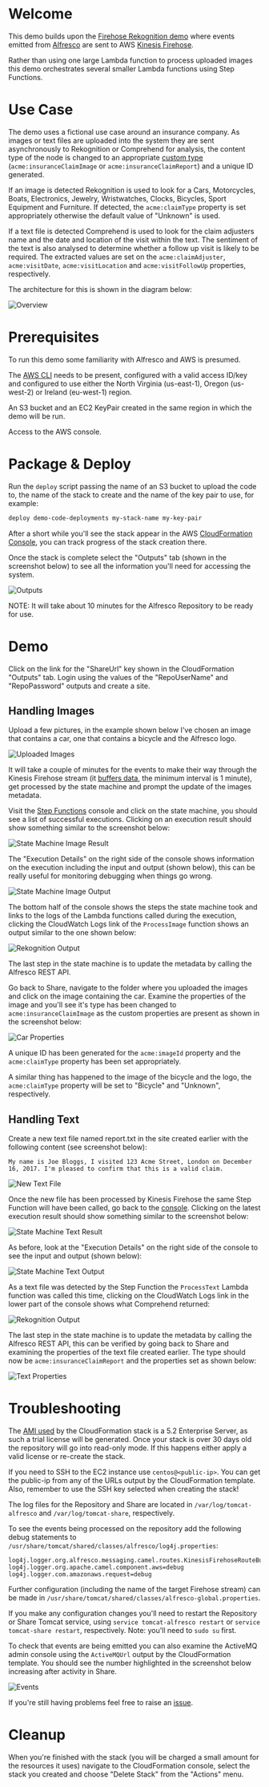 # Welcome

This demo builds upon the [Firehose Rekognition demo](https://github.com/gavincornwell/firehose-rekognition-demo) where events emitted from [Alfresco](https://www.alfresco.com) are sent to AWS [Kinesis Firehose](https://aws.amazon.com/kinesis/firehose).

Rather than using one large Lambda function to process uploaded images this demo orchestrates several smaller Lambda functions using Step Functions.

# Use Case

The demo uses a fictional use case around an insurance company. As images or text files are uploaded into the system they are sent asynchronously to Rekognition or Comprehend for analysis, the content type of the node is changed to an appropriate [custom type](https://github.com/gavincornwell/firehose-extension/blob/master/firehose-extension-platform-jar/src/main/resources/alfresco/module/firehose-extension-platform-jar/model/content-model.xml) (```acme:insuranceClaimImage``` or ```acme:insuranceClaimReport```) and a unique ID generated.

If an image is detected Rekognition is used to look for a Cars, Motorcycles, Boats, Electronics, Jewelry, Wristwatches, Clocks, Bicycles, Sport Equipment and Furniture. If detected, the ```acme:claimType``` property is set appropriately otherwise the default value of "Unknown" is used.

If a text file is detected Comprehend is used to look for the claim adjusters name and the date and location of the visit within the text. The sentiment of the text is also analysed to determine whether a follow up visit is likely to be required. The extracted values are set on the ```acme:claimAdjuster```, ```acme:visitDate```, ```acme:visitLocation``` and ```acme:visitFollowUp``` properties, respectively.

The architecture for this is shown in the diagram below:

![Overview](./diagrams/architecture.png)

# Prerequisites

To run this demo some familiarity with Alfresco and AWS is presumed.

The [AWS CLI](http://docs.aws.amazon.com/cli/latest/userguide/installing.html) needs to be present, configured with a valid access ID/key and configured to use either the North Virginia (us-east-1), Oregon (us-west-2) or Ireland (eu-west-1) region.

An S3 bucket and an EC2 KeyPair created in the same region in which the demo will be run.

Access to the AWS console.

# Package & Deploy

Run the ```deploy``` script passing the name of an S3 bucket to upload the code to, the name of the stack to create and the name of the key pair to use, for example:

```bash
deploy demo-code-deployments my-stack-name my-key-pair
```

After a short while you'll see the stack appear in the AWS [CloudFormation Console](https://console.aws.amazon.com/cloudformation/home), you can track progress of the stack creation there.

Once the stack is complete select the "Outputs" tab (shown in the screenshot below) to see all the information you'll need for accessing the system.

![Outputs](./diagrams/cfn-output.png)

NOTE: It will take about 10 minutes for the Alfresco Repository to be ready for use.

# Demo

Click on the link for the "ShareUrl" key shown in the CloudFormation "Outputs" tab. Login using the values of the "RepoUserName" and "RepoPassword" outputs and create a site.

## Handling Images

Upload a few pictures, in the example shown below I've chosen an image that contains a car, one that contains a bicycle and the Alfresco logo.

![Uploaded Images](./diagrams/uploaded-images.png)

It will take a couple of minutes for the events to make their way through the Kinesis Firehose stream (it [buffers data](http://docs.aws.amazon.com/firehose/latest/dev/create-configure.html), the minimum interval is 1 minute), get processed by the state machine and prompt the update of the images metadata.

Visit the [Step Functions](https://console.aws.amazon.com/states/home) console and click on the state machine, you should see a list of successful executions. Clicking on an execution result should show something similar to the screenshot below:

![State Machine Image Result](./diagrams/step-function-image-result.png)

The "Execution Details" on the right side of the console shows information on the execution including the input and output (shown below), this can be really useful for monitoring debugging when things go wrong.

![State Machine Image Output](./diagrams/step-function-image-output.png)

The bottom half of the console shows the steps the state machine took and links to the logs of the Lambda functions called during the execution, clicking the CloudWatch Logs link of the ```ProcessImage``` function shows an output similar to the one shown below:

![Rekognition Output](./diagrams/rekognition-output.png)

The last step in the state machine is to update the metadata by calling the Alfresco REST API.

Go back to Share, navigate to the folder where you uploaded the images and click on the image containing the car. Examine the properties of the image and you'll see it's type has been changed to ```acme:insuranceClaimImage``` as the custom properties are present as shown in the screenshot below:

![Car Properties](./diagrams/properties-car.png)

A unique ID has been generated for the ```acme:imageId``` property and the ```acme:claimType``` property has been set appropriately.

A similar thing has happened to the image of the bicycle and the logo, the ```acme:claimType``` property will be set to "Bicycle" and "Unknown", respectively.

## Handling Text

Create a new text file named report.txt in the site created earlier with the following content (see screenshot below):

    My name is Joe Bloggs​, I visited 123 Acme Street, London on December 16, 2017. I'm pleased to confirm that this is a valid claim.

![New Text File](./diagrams/new-text-file.png)

Once the new file has been processed by Kinesis Firehose the same Step Function will have been called, go back to the [console]((https://console.aws.amazon.com/states/home)). Clicking on the latest execution result should show something similar to the screenshot below:

![State Machine Text Result](./diagrams/step-function-text-result.png)

As before, look at the "Execution Details" on the right side of the console to see the input and output (shown below):

![State Machine Text Output](./diagrams/step-function-text-output.png)

As a text file was detected by the Step Function the ```ProcessText``` Lambda function was called this time, clicking on the CloudWatch Logs link in the lower part of the console shows what Comprehend returned:

![Rekognition Output](./diagrams/comprehend-output.png)

The last step in the state machine is to update the metadata by calling the Alfresco REST API, this can be verified by going back to Share and examining the properties of the text file created earlier. The type should now be ```acme:insuranceClaimReport``` and the properties set as shown below:

![Text Properties](./diagrams/properties-text.png)

# Troubleshooting

The [AMI used](https://aws.amazon.com/marketplace/pp/B06XHK6MNR?qid=1505364260789&sr=0-2&ref_=srh_res_product_title) by the CloudFormation stack is a 5.2 Enterprise Server, as such a trial license will be generated. Once your stack is over 30 days old the repository will go into read-only mode. If this happens either apply a valid license or re-create the stack.

If you need to SSH to the EC2 instance use <code>centos@&lt;public-ip&gt;</code>. You can get the public-ip from any of the URLs output by the CloudFormation template. Also, remember to use the SSH key selected when creating the stack!

The log files for the Repository and Share are located in ```/var/log/tomcat-alfresco``` and ```/var/log/tomcat-share```, respectively. 

To see the events being processed on the repository add the following debug statements to ```/usr/share/tomcat/shared/classes/alfresco/log4j.properties```:

    log4j.logger.org.alfresco.messaging.camel.routes.KinesisFirehoseRouteBuilder=debug
    log4j.logger.org.apache.camel.component.aws=debug
    log4j.logger.com.amazonaws.request=debug

Further configuration (including the name of the target Firehose stream) can be made in ```/usr/share/tomcat/shared/classes/alfresco-global.properties```.

If you make any configuration changes you'll need to restart the Repository or Share Tomcat service, using ```service tomcat-alfresco restart``` or ```service tomcat-share restart```, respectively. Note: you'll need to ```sudo su``` first.

To check that events are being emitted you can also examine the ActiveMQ admin console using the ```ActiveMQUrl``` output by the CloudFormation template. You should see the number highlighted in the screenshot below increasing after activity in Share.

![Events](./diagrams/events.png)

If you're still having problems feel free to raise an [issue](https://github.com/gavincornwell/firehose-step-functions-demo/issues).

# Cleanup

When you're finished with the stack (you will be charged a small amount for the resources it uses) navigate to the CloudFormation console, select the stack you created and choose "Delete Stack" from the "Actions" menu.